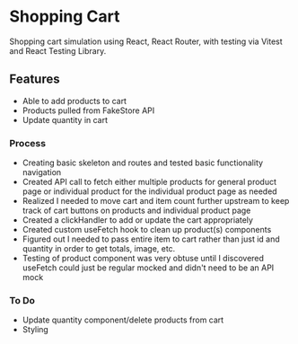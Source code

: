 # Shopping Cart

Shopping cart simulation using React, React Router, with testing via Vitest and React Testing Library.

## Features

- Able to add products to cart
- Products pulled from FakeStore API
- Update quantity in cart

### Process

- Creating basic skeleton and routes and tested basic functionality navigation
- Created API call to fetch either multiple products for general product page or individual product for the individual product page as needed
- Realized I needed to move cart and item count further upstream to keep track of cart buttons on products and individual product page
- Created a clickHandler to add or update the cart appropriately
- Created custom useFetch hook to clean up product(s) components
- Figured out I needed to pass entire item to cart rather than just id and quantity in order to get totals, image, etc.
- Testing of product component was very obtuse until I discovered useFetch could just be regular mocked and didn't need to be an API mock

### To Do

- Update quantity component/delete products from cart
- Styling
